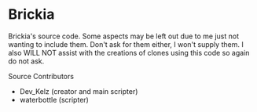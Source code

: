 # Brickia
Brickia's source code. Some aspects may be left out due to me just not wanting to include them. Don't ask for them either, I won't supply them.
I also WILL NOT assist with the creations of clones using this code so again do not ask.

Source Contributors
- Dev_Kelz (creator and main scripter)
- waterbottle (scripter)
